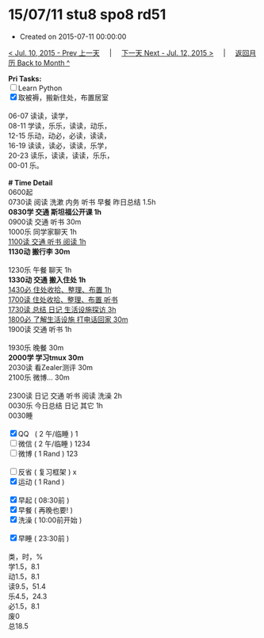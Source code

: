 # 15/07/11 stu8 spo8 rd51

- Created on 2015-07-11 00:00:00

[< Jul. 10, 2015 - Prev 上一天](/lifelogs/2015/07/d10.md) &nbsp; &nbsp; | &nbsp; &nbsp; [下一天 Next - Jul. 12, 2015 >](/lifelogs/2015/07/d12.md) &nbsp; &nbsp; |  &nbsp; &nbsp; [返回月历 Back to Month ^](/lifelogs/2015/07/index.md)
<br/><div><b>Pri Tasks:</b></div><div><input type="checkbox"/>Learn Python</div><div><input checked="true" type="checkbox"/>取被褥，搬新住处，布置居室</div><div><br/></div><div>06-07 读读，读学，</div><div>08-11 学读，乐乐，读读，动乐，</div><div>12-15 乐动，动必，必读，读读，</div><div>16-19 读读，读必，读读，乐学，</div><div>20-23 读乐，读读，读读，乐乐，</div><div>00-01 乐。</div><div><br/></div><div><b># Time Detail</b></div><div>0600起</div><div>0730读 阅读 洗漱 内务 听书 早餐 昨日总结 1.5h</div><div><b>0830学 交通 斯坦福公开课 1h</b></div><div>0900读 交通 听书 30m</div><div>1000乐 同学家聊天 1h</div><div><u>1100读 交通 听书 阅读 1h</u></div><div><b>1130动 搬行李 30m</b><br/></div><div><br/></div><div>1230乐 午餐 聊天 1h</div><div><b>1330动 交通 搬入住处 1h</b></div><div><u>1430必 住处收拾、整理、布置 1h</u></div><div><u>1700读 住处收拾、整理、布置 听书</u></div><div><u>1730读 总结 日记 生活设施探访 3h</u></div><div><u>1800必 了解生活设施 打电话回家 30m</u></div><div>1900读 交通 听书 1h</div><div><br/></div><div>1930乐 晚餐 30m</div><div><b>2000学 学习tmux 30m</b></div><div>2030读 看Zealer测评 30m</div><div>2100乐 微博… 30m</div><div><br/></div><div>2300读 日记 交通 听书 阅读 洗澡 2h</div><div>0030乐 今日总结 日记 其它 1h</div><div>0030睡</div><div><br/></div><div><input checked="true" type="checkbox"/>QQ   ( 2 午/临睡 ) 1</div><div><input type="checkbox"/>微信 ( 2 午/临睡 ) 1234</div><div><input type="checkbox"/>微博 ( 1 Rand ) 123</div><div><br/></div><div><input type="checkbox"/>反省 ( 复习框架 ) x</div><div><input checked="true" type="checkbox"/>运动 ( 1 Rand )</div><div><br/></div><div><input checked="true" type="checkbox"/>早起 ( 08:30前 )</div><div><input checked="true" type="checkbox"/>早餐 ( 再晚也要! )</div><div><input checked="true" type="checkbox"/>洗澡 ( 10:00前开始 )</div><div><br/></div><div><input checked="true" type="checkbox"/>早睡 ( 23:30前 )</div><div><br/></div><div>类，时，%</div><div>学1.5，8.1</div><div>动1.5，8.1</div><div>读9.5，51.4</div><div>乐4.5，24.3</div><div>必1.5，8.1</div><div>废0</div><div>总18.5</div>
